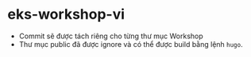 # eks-workshop-vi
 - Commit sẽ được tách riêng cho từng thư mục Workshop <br>
 - Thư mục public đã được ignore và có thể được build bằng lệnh `hugo`.
